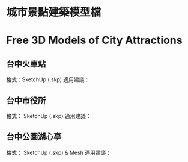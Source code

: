 # 城市景點建築模型檔
# Free 3D Models of City Attractions

## 台中火車站
格式：SketchUp (.skp)
適用建議：

## 台中市役所
格式： SketchUp (.skp)
適用建議：

## 台中公園湖心亭
格式： SketchUp (.skp) & Mesh
適用建議：
